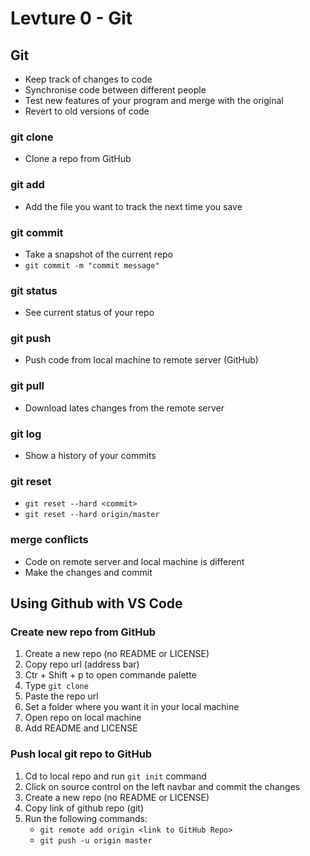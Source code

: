 # Levture 0 - Git

## Git
- Keep track of changes to code 
- Synchronise code between different people
- Test new features of your program and merge with the original
- Revert to old versions of code

### git clone
- Clone a repo from GitHub

### git add
- Add the file you want to track the next time you save

### git commit
- Take a snapshot of the current repo
- `git commit -m "commit message"`

### git status
- See current status of your repo

### git push 
- Push code from local machine to remote server (GitHub)

### git pull
- Download lates changes from the remote server

### git log
- Show a history of your commits

### git reset
- `git reset --hard <commit>`
- `git reset --hard origin/master`

### merge conflicts
- Code on remote server and local machine is different
- Make the changes and commit

## Using Github with VS Code

### Create new repo from GitHub
1. Create a new repo (no README or LICENSE)
2. Copy repo url (address bar)
3. Ctr + Shift + p to open commande palette 
4. Type `git clone`
5. Paste the repo url
6. Set a folder where you want it in your local machine
7. Open repo on local machine
8. Add README and LICENSE 

### Push local git repo to GitHub
1. Cd to local repo and run `git init` command
2. Click on source control on the left navbar and commit the changes
3. Create a new repo (no README or LICENSE)
4. Copy link of github repo (git)
5. Run the following commands: 
   - `git remote add origin <link to GitHub Repo>`
   - `git push -u origin master`
